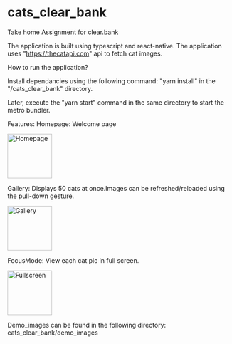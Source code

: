 # cats_clear_bank
Take home Assignment for clear.bank

The application is built using typescript and react-native. The application uses "https://thecatapi.com" api to fetch cat images.

How to run the application?

Install dependancies using the following command: "yarn install" in the "/cats_clear_bank" directory.

Later, execute the "yarn start" command in the same directory to start the metro bundler.

Features:
Homepage: Welcome page

<img src="../master/demo_images/homepage.PNG" width="100" title="Homepage">

Gallery: Displays 50 cats at once.Images can be refreshed/reloaded using the pull-down gesture.

<img src="../master/demo_images/gallery.PNG" width="100" title="Gallery">

FocusMode: View each cat pic in full screen.

<img src="../master/demo_images/focus.PNG" width="100" title="Fullscreen">

Demo_images can be found in the following directory: cats_clear_bank/demo_images
